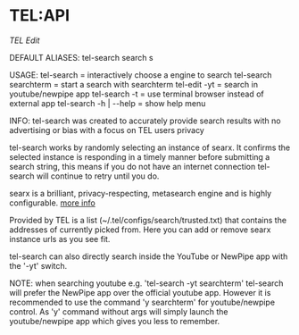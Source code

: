 # TEL:API

_TEL Edit_

DEFAULT ALIASES:
tel-search
search
s

USAGE:
tel-search		= interactively choose a engine to search
tel-search searchterm	= start a search with searchterm
tel-edit -yt		= search in youtube/newpipe app
tel-search -t		= use terminal browser instead of external app
tel-search -h | --help 	= show help menu

INFO:
tel-search was created to accurately provide search results with no advertising or bias with a focus on TEL users privacy

tel-search works by randomly selecting an instance of searx. 
It confirms the selected instance is responding in a timely manner before submitting a search string, this means if you do not have an internet connection tel-search will continue to retry until you do.

searx is a brilliant, privacy-respecting, metasearch engine and is highly configurable. [more info](https://en.wikipedia.org/wiki/Searx)

Provided by TEL is a list (~/.tel/configs/search/trusted.txt) that contains the addresses of currently picked from. Here you can add or remove searx instance urls as you see fit.

tel-search can also directly search inside the YouTube or NewPipe app with the '-yt' switch.

NOTE:
when searching youtube e.g. 'tel-search -yt searchterm' 
tel-search will prefer the NewPipe app over the official youtube app.
However it is recommended to use the command 'y searchterm' for youtube/newpipe control. As 'y' command without args will simply launch the youtube/newpipe app which gives you less to remember.
